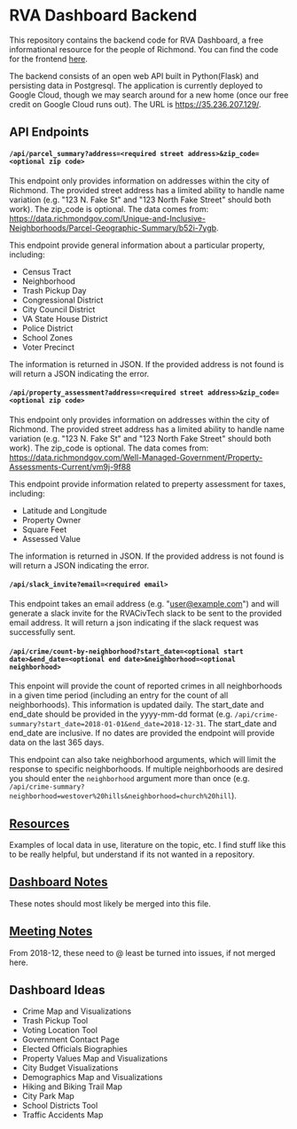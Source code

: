 # RVA Dashboard Backend
This repository contains the backend code for RVA Dashboard, a free informational resource for the people of Richmond. You can find the code for the frontend [here](https://github.com/rvacivtech/rva_dashboard).  

The backend consists of an open web API built in Python(Flask) and persisting data in Postgresql.  The application is currently deployed to Google Cloud, though we may search around for a new home (once our free credit on Google Cloud runs out).  The URL is https://35.236.207.129/.

## API Endpoints



#### `/api/parcel_summary?address=<required street address>&zip_code=<optional zip code>`
This endpoint only provides information on addresses within the city of Richmond.  The provided street address has a limited ability to handle name variation (e.g. "123 N. Fake St" and "123 North Fake Street" should both work). The zip_code is optional.  The data comes from: https://data.richmondgov.com/Unique-and-Inclusive-Neighborhoods/Parcel-Geographic-Summary/b52i-7ygb.  

This endpoint provide general information about a particular property, including:
  * Census Tract
  * Neighborhood
  * Trash Pickup Day
  * Congressional District
  * City Council District
  * VA State House District
  * Police District
  * School Zones
  * Voter Precinct
  
The information is returned in JSON.  If the provided address is not found is will return a JSON indicating the error.
  
#### `/api/property_assessment?address=<required street address>&zip_code=<optional zip code>`
This endpoint only provides information on addresses within the city of Richmond.  The provided street address has a limited ability to handle name variation (e.g. "123 N. Fake St" and "123 North Fake Street" should both work). The zip_code is optional.  The data comes from: https://data.richmondgov.com/Well-Managed-Government/Property-Assessments-Current/vm9j-9f88

This endpoint provide information related to preperty assessment for taxes, including:
  * Latitude and Longitude
  * Property Owner
  * Square Feet
  * Assessed Value
  
The information is returned in JSON.  If the provided address is not found is will return a JSON indicating the error.
  
#### `/api/slack_invite?email=<required email>`
This endpoint takes an email address (e.g. "user@example.com") and will generate a slack invite for the RVACivTech slack to be sent to the provided email address.  It will return a json indicating if the slack request was successfully sent.

#### `/api/crime/count-by-neighborhood?start_date=<optional start date>&end_date=<optional end date>&neighborhood=<optional neighborhood>`
This enpoint will provide the count of reported crimes in all neighborhoods in a given time period (including an entry for the count of all neighborhoods).  This information is updated daily.  The start_date and end_date should be provided in the yyyy-mm-dd format (e.g. `/api/crime-summary?start_date=2018-01-01&end_date=2018-12-31`.  The start_date and end_date are inclusive.  If no dates are provided the endpoint will provide data on the last 365 days.

This endpoint can also take neighborhood arguments, which will limit the response to specific neighborhoods.  If multiple neighborhoods are desired you should enter the `neighborhood` argument more than once (e.g. `/api/crime-summary?neighborhood=westover%20hills&neighborhood=church%20hill`).


## [Resources](https://github.com/rvacivtech/rva_dash/tree/master/resources)  
Examples of local data in use, literature on the topic, etc. I find stuff like this to be really helpful, but understand if its not wanted in a repository.  

## [Dashboard Notes](https://github.com/rvacivtech/rva_dash/blob/master/notes.md)  
These notes should most likely be merged into this file.  

## [Meeting Notes](https://github.com/rvacivtech/rva_dash/blob/master/meeting-notes-2018-12.md)  
From 2018-12, these need to @ least be turned into issues, if not merged here.  

## Dashboard Ideas
* Crime Map and Visualizations
* Trash Pickup Tool
* Voting Location Tool
* Government Contact Page
* Elected Officials Biographies
* Property Values Map and Visualizations
* City Budget Visualizations
* Demographics Map and Visualizations
* Hiking and Biking Trail Map
* City Park Map
* School Districts Tool
* Traffic Accidents Map

